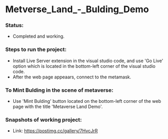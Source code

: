 # Metverse_Land_-_Bulding_Demo

### Status: 
* Completed and working.

### Steps to run the project:
* Install Live Server extension in the visual studio code, and use 'Go Live' option which is located in the bottom-left corner of the visual studio code.
* After the web page appeaars, connect to the metamask.

### To Mint Bulding in the scene of metaverse:
* Use 'Mint Bulding' button located on the bottom-left corner of the web page with the title 'Metaverse Land Demo'.

### Snapshots of working project:
* Link: https://postimg.cc/gallery/7HvcJrR
